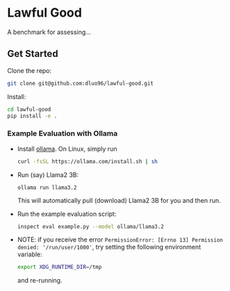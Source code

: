 # Lawful Good
A benchmark for assessing...

## Get Started
Clone the repo:
```bash
git clone git@github.com:dluo96/lawful-good.git
```

Install:
```bash
cd lawful-good
pip install -e .
```

### Example Evaluation with Ollama
- Install [ollama](https://ollama.com/download). On Linux, simply run
    ```bash
    curl -fsSL https://ollama.com/install.sh | sh
    ```
- Run (say) Llama2 3B:
    ```
    ollama run llama3.2
    ```
    This will automatically pull (download) Llama2 3B for you and then run.

- Run the example evaluation script:
    ```bash
    inspect eval example.py --model ollama/llama3.2
    ```
- NOTE: if you receive the error `PermissionError: [Errno 13] Permission denied: '/run/user/1000'`, try setting the following environment variable:
    ```bash
    export XDG_RUNTIME_DIR=/tmp
    ```
    and re-running. 
